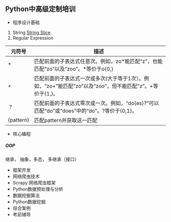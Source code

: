 ## Python中高级定制培训
* 程序设计基础
1. String [String Slice](https://www.digitalocean.com/community/tutorials/how-to-index-and-slice-strings-in-python-3)
2. Regular Expression

元符号|描述
-|-
\*|匹配前面的子表达式任意次。例如，zo\*能匹配“z”，也能匹配“zo”以及“zoo”。*等价于o{0,}
+|匹配前面的子表达式一次或多次(大于等于1次）。例如，“zo+”能匹配“zo”以及“zoo”，但不能匹配“z”。+等价于{1,}。
？|匹配前面的子表达式零次或一次。例如，“do(es)?”可以匹配“do”或“does”中的“do”。?等价于{0,1}。
(pattern)|匹配pattern并获取这一匹配




* 核心编程
##### OOP 
继承， 抽象，多态， 多继承（接口）

* 框架开发
* 网络爬虫技术
* Scrapy 网络爬虫框架
* Python数据预处理与分析
* 数据挖掘算法
* Python数据挖掘
* 综合案例
* 考前辅导

